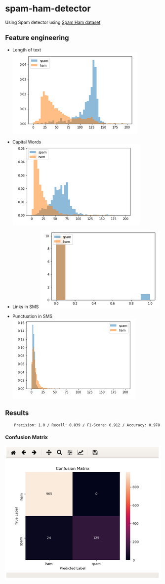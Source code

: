# spam-ham-detector

Using Spam detector using [Spam Ham dataset](https://archive.ics.uci.edu/ml/datasets/sms+spam+collection#)

## Feature engineering

 - Length of text
![Length of text](images/length.png)

 - Capital Words
 ![Capital Words](images/capital_words.png)

 - Links in SMS
 ![Links in SMS](images/links.png)

 - Punctuation in SMS
 ![Punctuation in SMS](images/punctuation.png)

## Results

```
    Precision: 1.0 / Recall: 0.839 / F1-Score: 0.912 / Accuracy: 0.978
```

### Confusion Matrix
![Confusion Matrix](images/confusion.png)
